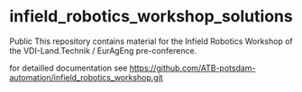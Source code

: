 # infield_robotics_workshop_solutions
Public  This repository contains material for the Infield Robotics Workshop of the VDI-Land.Technik / EurAgEng pre-conference. 


for detailled documentation see https://github.com/ATB-potsdam-automation/infield_robotics_workshop.git 
